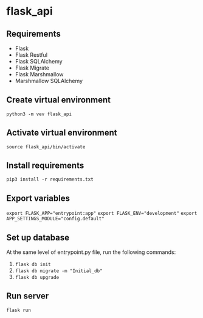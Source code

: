 # flask_api

## Requirements
- Flask
- Flask Restful
- Flask SQLAlchemy
- Flask Migrate
- Flask Marshmallow
- Marshmallow SQLAlchemy

## Create virtual environment
`python3 -m vev flask_api`  

## Activate virtual environment
`source flask_api/bin/activate`

## Install requirements
`pip3 install -r requirements.txt`

## Export variables
`export FLASK_APP="entrypoint:app"` 
`export FLASK_ENV="development"` 
`export APP_SETTINGS_MODULE="config.default"`  

## Set up database
At the same level of entrypoint.py file, run the following commands:  
1. `flask db init`  
2. `flask db migrate -m "Initial_db"`
3. `flask db upgrade`

## Run server
`flask run`